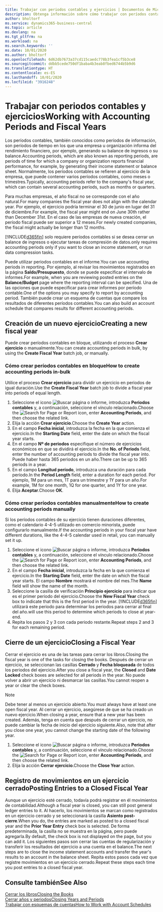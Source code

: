 ```yaml
---
title: Trabajar con periodos contables y ejercicios | Documentos de Microsoft
description: Obtenga información sobre cómo trabajar con períodos contables para definir cuándo empresa elabora los informes de rendimiento financiero.
author: bholtorf
ms.service: dynamics365-business-central
ms.topic: article
ms.devlang: na
ms.tgt_pltfrm: na
ms.workload: na
ms.search.keywords: ''
ms.date: 10/01/2020
ms.author: bholtorf
ms.openlocfilehash: 6d62db7673a37cd115caedc778b3fea1cf5b3ce8
ms.sourcegitcommit: ddbb5cede750df1baba4b3eab8fbed6744b5b9d6
ms.translationtype: HT
ms.contentlocale: es-ES
ms.lasthandoff: 10/01/2020
ms.locfileid: "3916248"
---
```

# <a name="working-with-accounting-periods-and-fiscal-years"></a><span data-ttu-id="e7bd8-103">Trabajar con periodos contables y ejercicios</span><span class="sxs-lookup"><span data-stu-id="e7bd8-103">Working with Accounting Periods and Fiscal Years</span></span>

<span data-ttu-id="e7bd8-104">Los períodos contables, también conocidos como períodos de información, son períodos de tiempo en los que una empresa u organización informa del rendimiento financiero, por ejemplo, generando su balance de ingresos o su balance.</span><span class="sxs-lookup"><span data-stu-id="e7bd8-104">Accounting periods, which are also known as reporting periods, are periods of time for which a company or organization reports financial performance, for example, by generating their income statement or balance sheet.</span></span> <span data-ttu-id="e7bd8-105">Normalmente, los períodos contables se refieren al ejercicio de la empresa, que puede contener varios períodos contables, como meses o trimestres.</span><span class="sxs-lookup"><span data-stu-id="e7bd8-105">Typically, accounting periods refer to the company's fiscal year, which can contain several accounting periods, such as months or quarters.</span></span>

<span data-ttu-id="e7bd8-106">Para muchas empresas, el año fiscal no se corresponde con el año natural.</span><span class="sxs-lookup"><span data-stu-id="e7bd8-106">For many companies the fiscal year does not align with the calendar year.</span></span> <span data-ttu-id="e7bd8-107">Por ejemplo, el ejercicio podría terminar el 30 de junio en lugar del 31 de diciembre.</span><span class="sxs-lookup"><span data-stu-id="e7bd8-107">For example, the fiscal year might end on June 30th rather than December 31st.</span></span> <span data-ttu-id="e7bd8-108">En el caso de las empresas de nueva creación, el período fiscal puede ser superior a 12 meses.</span><span class="sxs-lookup"><span data-stu-id="e7bd8-108">For newly created companies, the fiscal might actually be longer than 12 months.</span></span>  

[!INCLUDE[d365fin](includes/d365fin_md.md)] <span data-ttu-id="e7bd8-109">solo requiere períodos contables si se desea cerrar un balance de ingresos o ejecutar tareas de compresión de datos.</span><span class="sxs-lookup"><span data-stu-id="e7bd8-109">only requires accounting periods only if you want to close an income statement, or run data compression tasks.</span></span> 

<span data-ttu-id="e7bd8-110">Puede utilizar periodos contables en el informe.</span><span class="sxs-lookup"><span data-stu-id="e7bd8-110">You can use accounting periods in reporting.</span></span> <span data-ttu-id="e7bd8-111">Por ejemplo, al revisar los movimientos registrados en la página **Saldo/Presupuesto**, donde se puede especificar el intervalo de informes.</span><span class="sxs-lookup"><span data-stu-id="e7bd8-111">For example, when you are reviewing posted entries on the **Balance/Budget** page where the reporting interval can be specified.</span></span> <span data-ttu-id="e7bd8-112">Una de las opciones que puede especificar para crear informes por período contable.</span><span class="sxs-lookup"><span data-stu-id="e7bd8-112">One of the options you may specify to report by accounting period.</span></span> <span data-ttu-id="e7bd8-113">También puede crear un esquema de cuentas que compare los resultados de diferentes períodos contables.</span><span class="sxs-lookup"><span data-stu-id="e7bd8-113">You can also build an account schedule that compares results for different accounting periods.</span></span>

## <a name="creating-a-new-fiscal-year"></a><span data-ttu-id="e7bd8-114">Creación de un nuevo ejercicio</span><span class="sxs-lookup"><span data-stu-id="e7bd8-114">Creating a new fiscal year</span></span>

<span data-ttu-id="e7bd8-115">Puede crear períodos contables en bloque, utilizando el proceso **Crear ejercicio** o manualmente.</span><span class="sxs-lookup"><span data-stu-id="e7bd8-115">You can create accounting periods in bulk, by using the **Create Fiscal Year** batch job, or manually.</span></span>

### <a name="how-to-create-accounting-periods-in-bulk"></a><span data-ttu-id="e7bd8-116">Cómo crear períodos contables en bloque</span><span class="sxs-lookup"><span data-stu-id="e7bd8-116">How to create accounting periods in-bulk</span></span>

<span data-ttu-id="e7bd8-117">Utilice el proceso **Crear ejercicio** para dividir un ejercicio en periodos de igual duración.</span><span class="sxs-lookup"><span data-stu-id="e7bd8-117">Use the **Create Fiscal Year** batch job to divide a fiscal year into periods of equal length.</span></span>  

1. <span data-ttu-id="e7bd8-118">Seleccione el icono ![Buscar página o informe](media/ui-search/search_small.png "Icono Buscar página o informe"), introduzca **Periodos contables** y, a continuación, seleccione el vínculo relacionado.</span><span class="sxs-lookup"><span data-stu-id="e7bd8-118">Choose the ![Search for Page or Report](media/ui-search/search_small.png "Search for Page or Report icon") icon, enter **Accounting Periods**, and then choose the related link.</span></span>  
2. <span data-ttu-id="e7bd8-119">Elija la acción **Crear ejercicio**.</span><span class="sxs-lookup"><span data-stu-id="e7bd8-119">Choose the **Create Year** action.</span></span>  <!--What about the Scheduling option? Should we mention that? There's also the Report Output Type field...-->
3. <span data-ttu-id="e7bd8-120">En el campo **Fecha inicial**, introduzca la fecha en la que comienza el ejercicio.</span><span class="sxs-lookup"><span data-stu-id="e7bd8-120">In the **Starting Date** field, enter the date on which the fiscal year starts.</span></span>  
4. <span data-ttu-id="e7bd8-121">En el campo **Nº de periodos** especifique el número de ejercicios económicos en que se dividirá el ejercicio.</span><span class="sxs-lookup"><span data-stu-id="e7bd8-121">In the **No. of Periods** field, enter the number of accounting periods to divide the fiscal year into.</span></span> <span data-ttu-id="e7bd8-122">Puede haber hasta 365 periodos en un año.</span><span class="sxs-lookup"><span data-stu-id="e7bd8-122">There can be up to 365 periods in a year.</span></span>  
5. <span data-ttu-id="e7bd8-123">En el campo **Longitud período**, introduzca una duración para cada período.</span><span class="sxs-lookup"><span data-stu-id="e7bd8-123">In the **Period Length** field, enter a duration for each period.</span></span> <span data-ttu-id="e7bd8-124">Por ejemplo, 1M para un mes, 1T para un trimestre y 1Y para un año.</span><span class="sxs-lookup"><span data-stu-id="e7bd8-124">For example, 1M for one month, 1Q for one quarter, and 1Y for one year.</span></span>  
6. <span data-ttu-id="e7bd8-125">Elija **Aceptar**.</span><span class="sxs-lookup"><span data-stu-id="e7bd8-125">Choose **OK**.</span></span>  

### <a name="how-to-create-accounting-periods-manually"></a><span data-ttu-id="e7bd8-126">Cómo crear períodos contables manualmente</span><span class="sxs-lookup"><span data-stu-id="e7bd8-126">How to create accounting periods manually</span></span>

<span data-ttu-id="e7bd8-127">Si los períodos contables de su ejercicio tienen duraciones diferentes, como el calendario 4-4-5 utilizado en comercio minorista, puede configurarlo manualmente.</span><span class="sxs-lookup"><span data-stu-id="e7bd8-127">If the accounting periods in your fiscal year have different durations, like the 4-4-5 calendar used in retail, you can manually set it up.</span></span>  
  
1. <span data-ttu-id="e7bd8-128">Seleccione el icono ![Buscar página o informe](media/ui-search/search_small.png "Icono Buscar página o informe"), introduzca **Periodos contables** y, a continuación, seleccione el vínculo relacionado.</span><span class="sxs-lookup"><span data-stu-id="e7bd8-128">Choose the ![Search for Page or Report](media/ui-search/search_small.png "Search for Page or Report icon") icon, enter **Accounting Periods**, and then choose the related link.</span></span>  
2. <span data-ttu-id="e7bd8-129">En el campo **Fecha inicial**, introduzca la fecha en la que comienza el ejercicio.</span><span class="sxs-lookup"><span data-stu-id="e7bd8-129">In the **Starting Date** field, enter the date on which the fiscal year starts.</span></span> <span data-ttu-id="e7bd8-130">El campo **Nombre** mostrará el nombre del mes.</span><span class="sxs-lookup"><span data-stu-id="e7bd8-130">The **Name** field will show the name of the month.</span></span>  
3. <span data-ttu-id="e7bd8-131">Seleccione la casilla de verificación **Principio ejercicio** para indicar que es el primer periodo del ejercicio.</span><span class="sxs-lookup"><span data-stu-id="e7bd8-131">Choose the **New Fiscal Year** check box to indicate that this is the first period in the year.</span></span> [!INCLUDE[d365fin](includes/d365fin_md.md)] <span data-ttu-id="e7bd8-132">utilizará este periodo para determinar los periodos para cerrar al final del año.</span><span class="sxs-lookup"><span data-stu-id="e7bd8-132">will use this period to determine which periods to close at year-end.</span></span>
4. <span data-ttu-id="e7bd8-133">Repita los pasos 2 y 3 con cada periodo restante.</span><span class="sxs-lookup"><span data-stu-id="e7bd8-133">Repeat steps 2 and 3 for each remaining period.</span></span>  

## <a name="closing-a-fiscal-year"></a><span data-ttu-id="e7bd8-134">Cierre de un ejercicio</span><span class="sxs-lookup"><span data-stu-id="e7bd8-134">Closing a Fiscal Year</span></span>

<span data-ttu-id="e7bd8-135">Cerrar el ejercicio es una de las tareas para cerrar los libros.</span><span class="sxs-lookup"><span data-stu-id="e7bd8-135">Closing the fiscal year is one of the tasks for closing the books.</span></span> <span data-ttu-id="e7bd8-136">Después de cerrar un ejercicio, se seleccionan las casillas **Cerrado** y **Fecha bloqueada** de todos los periodos del ejercicio.</span><span class="sxs-lookup"><span data-stu-id="e7bd8-136">After you close a fiscal year, the **Closed** and **Date Locked** check boxes are selected for all periods in the year.</span></span> <span data-ttu-id="e7bd8-137">No puede volver a abrir un ejercicio ni desmarcar las casillas.</span><span class="sxs-lookup"><span data-stu-id="e7bd8-137">You cannot reopen a year or clear the check boxes.</span></span>

> [!NOTE]  
> <span data-ttu-id="e7bd8-138">Debe tener al menos un ejercicio abierto.</span><span class="sxs-lookup"><span data-stu-id="e7bd8-138">You must always have at least one open fiscal year.</span></span> <span data-ttu-id="e7bd8-139">Al cerrar un ejercicio, asegúrese de que se ha creado un nuevo ejercicio.</span><span class="sxs-lookup"><span data-stu-id="e7bd8-139">When closing a year, ensure that a new year has been created.</span></span> <span data-ttu-id="e7bd8-140">Además, tenga en cuenta que después de cerrar un ejercicio, no puede cambiar la fecha de inicio del ejercicio siguiente.</span><span class="sxs-lookup"><span data-stu-id="e7bd8-140">Also, note that after you close one year, you cannot change the starting date of the following year.</span></span>

1. <span data-ttu-id="e7bd8-141">Seleccione el icono ![Buscar página o informe](media/ui-search/search_small.png "Icono Buscar página o informe"), introduzca **Periodos contables** y, a continuación, seleccione el vínculo relacionado.</span><span class="sxs-lookup"><span data-stu-id="e7bd8-141">Choose the ![Search for Page or Report](media/ui-search/search_small.png "Search for Page or Report icon") icon, enter **Accounting Periods**, and then choose the related link.</span></span>  
2. <span data-ttu-id="e7bd8-142">Elija la acción **Cerrar ejercicio**.</span><span class="sxs-lookup"><span data-stu-id="e7bd8-142">Choose the **Close Year** action.</span></span>  

## <a name="posting-entries-to-a-closed-fiscal-year"></a><span data-ttu-id="e7bd8-143">Registro de movimientos en un ejercicio cerrado</span><span class="sxs-lookup"><span data-stu-id="e7bd8-143">Posting Entries to a Closed Fiscal Year</span></span>

<span data-ttu-id="e7bd8-144">Aunque un ejercicio esté cerrado, todavía podrá registrar en él movimientos de contabilidad.</span><span class="sxs-lookup"><span data-stu-id="e7bd8-144">Although a fiscal year is closed, you can still post general ledger entries to it.</span></span> <span data-ttu-id="e7bd8-145">Al hacerlo, los movimientos se marcan como registrados en un ejercicio cerrado y se seleccionará la casilla **Asiento post-cierre**.</span><span class="sxs-lookup"><span data-stu-id="e7bd8-145">When you do, the entries are marked as posted to a closed fiscal year and the **Prior Year Entry** check box is selected.</span></span> <span data-ttu-id="e7bd8-146">De forma predeterminada, la casilla no se muestra en la página, pero puede agregarla.</span><span class="sxs-lookup"><span data-stu-id="e7bd8-146">By default, the check box is not displayed on the page, but you can add it.</span></span> <span data-ttu-id="e7bd8-147">Los siguientes pasos son cerrar las cuentas de regularización y transferir los resultados del ejercicio a una cuenta en el balance.</span><span class="sxs-lookup"><span data-stu-id="e7bd8-147">The next steps are to close the income statement accounts and transfer the year's results to an account in the balance sheet.</span></span> <span data-ttu-id="e7bd8-148">Repita estos pasos cada vez que registre movimientos en un ejercicio cerrado.</span><span class="sxs-lookup"><span data-stu-id="e7bd8-148">Repeat these steps each time you post entries to a closed fiscal year.</span></span>

## <a name="see-also"></a><span data-ttu-id="e7bd8-149">Consulte también</span><span class="sxs-lookup"><span data-stu-id="e7bd8-149">See Also</span></span>

[<span data-ttu-id="e7bd8-150">Cerrar los libros</span><span class="sxs-lookup"><span data-stu-id="e7bd8-150">Closing the Books</span></span>](year-close-books.md)  
[<span data-ttu-id="e7bd8-151">Cerrar años y periodos</span><span class="sxs-lookup"><span data-stu-id="e7bd8-151">Closing Years and Periods</span></span>](year-close-years-periods.md)  
[<span data-ttu-id="e7bd8-152">Trabajar con esquemas de cuentas</span><span class="sxs-lookup"><span data-stu-id="e7bd8-152">How to Work with Account Schedules</span></span>](bi-how-work-account-schedule.md)  
